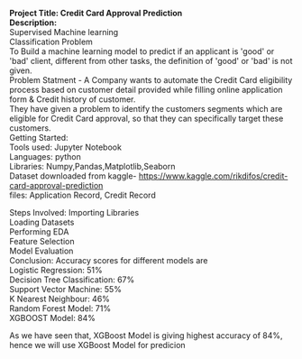 ******Project Title:** Credit Card Approval Prediction  
**Description:******  
Supervised Machine learning  
Classification Problem  
To Build a machine learning model to predict if an applicant is 'good' or 'bad' client, different from other tasks, the definition of 'good' or 'bad' is not given.  
Problem Statment - A Company wants to automate the Credit Card eligibility process based on customer detail provided while filling online application form & Credit history of customer.  
They have given a problem to identify the customers segments which are eligible for Credit Card approval, so that they can specifically target these customers.  
Getting Started:  
Tools used: Jupyter Notebook  
Languages: python  
Libraries: Numpy,Pandas,Matplotlib,Seaborn  
Dataset downloaded from kaggle- https://www.kaggle.com/rikdifos/credit-card-approval-prediction  
files: Application Record, Credit Record  

Steps Involved: Importing Libraries  
                Loading Datasets  
                Performing EDA  
                Feature Selection  
                Model Evaluation  
Conclusion: Accuracy scores for different models are  
Logistic Regression: 51%  
Decision Tree Classification: 67%  
Support Vector Machine: 55%  
K Nearest Neighbour: 46%  
Random Forest Model: 71%  
XGBOOST Model: 84%  

As we have seen that, XGBoost Model is giving highest accuracy of 84%, hence we will use XGBoost Model for predicion
                
                
